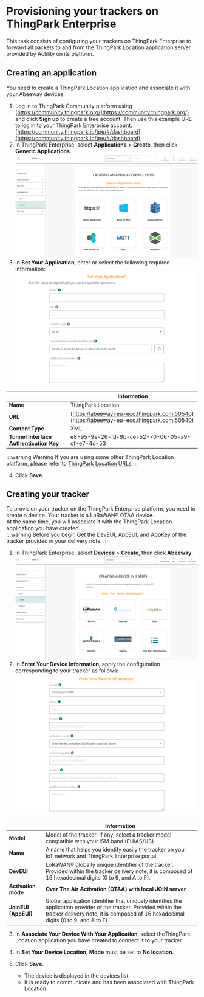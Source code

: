 # Provisioning your trackers on ThingPark Enterprise
This task consists of configuring your trackers on ThingPark Enterprise to forward all packets to and from the ThingPark Location application server provided by Actility on its platform.
## Creating an application
You need to create a ThingPark Location application and associate it with your Abeeway devices.

1. Log in to ThingPark Community platform using [https://community.thingpark.org/](https://community.thingpark.org/) and click **Sign up** to create a free account. Then use this example URL to log in to your ThingPark Enterprise account: [https://community.thingpark.io/tpe/#/dashboard](https://community.thingpark.io/tpe/#/dashboard)
2. In ThingPark Enterprise, select **Applications** &gt; **Create**, then click **Generic Applications**.
![img](./images/TPESelecGenericApp.png)
3. In **Set Your Application**, enter or select the following required information:
![img](./images/TPESetApp.png)

| &nbsp; | Information | 
| - | ----------- | 
| **Name** |  ThingPark Location | 
| **URL** | [https://abeeway-eu-eco.thingpark.com:50540](https://abeeway-eu-eco.thingpark.com:50540) | 
| **Content Type** |  XML | 
| **Tunnel Interface Authentication Key** |  e8-95-9e-26-fd-9b-ce-52-70-06-05-a9-cf-e7-4d-53 | 

:::warning Warning
If you are using some other ThingPark Location platform, please refer to [ThingPark Location URLs](../../troubleshooting-support/ThingParkLocationURLs)
:::

4. Click **Save**.

## Creating your tracker
To provision your tracker on the ThingPark Enterprise platform, you need to create a device. Your tracker is a LoRaWAN® OTAA device.<br/>
At the same time, you will associate it with the ThingPark Location application you have created.<br/>
:::warning Before you begin
 Get the DevEUI, AppEUI, and AppKey of the tracker provided in your delivery note.
:::

1. In ThingPark Enterprise, select **Devices** &gt; **Create**, then click **Abeeway**.<br/>![img](./images/TPECreateDevice.png)
2. In **Enter Your Device Information**, apply the configuration corresponding to your tracker as follows:
![img](./images/TPECreateDevice_2.png)

|  | Information | 
| - | ----------- | 
| **Model** |  Model of the tracker. If any, select a tracker model compatible with your ISM band (EU/AS/US). | 
| **Name** |  A name that helps you identify easily the tracker on your IoT network and ThingPark Enterprise portal. | 
| **DevEUI** |  LoRaWAN® globally unique identifier of the tracker. Provided within the tracker delivery note, it is composed of 16 hexadecimal digits (0 to 9, and A to F). | 
| **Activation mode** |  **Over The Air Activation (OTAA) with local JOIN server** | 
| **JoinEUI (AppEUI)** |  Global application identifier that uniquely identifies the application provider of the tracker. Provided within the tracker delivery note, it is composed of 16 hexadecimal digits (0 to 9, and A to F). | 
3. In **Associate Your Device With Your Application**, select theThingPark Location application you have created to connect it to your tracker.

4. In **Set Your Device Location**, **Mode** must be set to **No location**.
5. Click **Save**.

    * The device is displayed in the devices list.
    * It is ready to communicate and has been associated with ThingPark Location.
